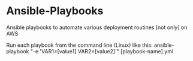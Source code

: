 # Ansible-Playbooks
Ansible playbooks to automate various deployment routines [not only] on AWS 

Run each playbook from the command line (Linux) like this:
ansible-playbook "-e 'VAR1=[value1] VAR2=[value2]'" [playbook-name].yml
